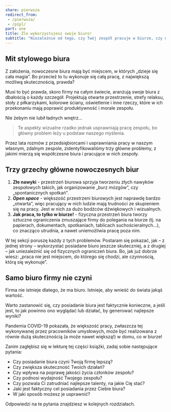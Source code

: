 ```yaml
---
share: pierwsza
redirect_from:
 - /pierwsza/
 - /p1pl/
part: one
title: Źle wykorzystujesz swoje biuro!
subtitle: "Niezależnie od tego, czy Twój zespół pracuje w biurze, czy nie, czas zmienić wasz sposób pracy"
---
```



## Mit stylowego biura

Z założenia, nowoczesne biura mają być miejscem, w których „dzieje się cała magia”. Bo przecież to tu wykonuje się całą pracę, z największą możliwą skutecznością, prawda?

Musi to być prawda, skoro firmy na całym świecie, aranżują swoje biura z dbałością o każdy szczegół. Projektują otwarte przestrzenie, strefy relaksu, stoły z piłkarzykami, kolorowe ściany, oświetlenie i inne rzeczy, które w ich przekonaniu mają poprawić produktywność i morale zespołu.

Nie żebym nie lubił ładnych wnętrz…

> Te aspekty wizualne rzadko jednak usprawniają pracę zespołu, bo główny problem leży u podstaw naszego myślenia.

Przez lata rozmów z przedsiębiorcami i usprawniania pracy w naszym własnym, zdalnym zespole, zidentyfikowaliśmy trzy główne problemy, z jakimi mierzą się współczesne biura i pracujące w nich zespoły.

## Trzy grzechy główne nowoczesnych biur

1. **Złe nawyki** - przestrzeń biurowa sprzyja tworzeniu złych nawyków zespołowych takich, jak organizowanie „burz mózgów”, czy „spontanicznych spotkań”.
2. ***Open space*** - większość przestrzeni biurowych jest naprawdę bardzo „otwarta”, więc pracujący w nich ludzie mają trudności ze skupieniem się na pracy. Jest w nich za dużo bodźców dźwiękowych i wizualnych.
3. **Jak praca, to tylko w biurze!** - fizyczna przestrzeń biura tworzy sztuczne ograniczenia zmuszające firmy do polegania na biurze (tj. na papierach, dokumentach, spotkaniach, tablicach suchościeralnych…), co znacząco utrudnia, a nawet uniemożliwia pracę poza nim.

W tej sekcji poruszę każdy z tych problemów. Postaram się pokazać, jak – z jednej strony – wykorzystać posiadane biuro jeszcze skuteczniej, a z drugiej – jak uniezależnić się od fizycznych ograniczeń biura. Bo, jak już dobrze wiesz: „praca nie jest miejscem, do którego się chodzi, ale czynnością, którą się wykonuje”.

## Samo biuro firmy nie czyni

Firma nie istnieje dlatego, że ma biuro. Istnieje, aby wnieść do świata jakąś wartość.

Warto zastanowić się, czy posiadanie biura jest faktycznie konieczne, a jeśli jest, to jak powinno ono wyglądać lub działać, by generować najlepsze wyniki?

Pandemia COVID-19 pokazała, że większość pracy, zwłaszcza tej wykonywanej przez pracowników umysłowych, może być realizowana z równie dużą skutecznością (a może nawet większą!) w domu, co w biurze!

Zanim zagłębisz się w lekturę tej części książki, zadaj sobie następujące pytania:

- Czy posiadanie biura czyni Twoją firmę lepszą?
- Czy zwiększa skuteczność Twoich działań?
- Czy wpływa na poprawę jakości życia członków zespołu?
- Czy podnosi wydajność Twojego zespołu?
- Czy pozwala Ci zatrudniać najlepsze talenty, na jakie Cię stać?
- Jaki jest faktyczny cel posiadania przez Ciebie biura?
- W jaki sposób możesz je usprawnić?

Odpowiedzi na te pytania znajdziesz w kolejnych rozdziałach.
